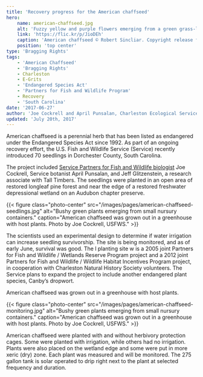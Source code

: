 ```yaml
---
title: 'Recovery progress for the American chaffseed'
hero:
    name: american-chaffseed.jpg
    alt: 'Fuzzy yellow and purple flowers emerging from a green grass-like stalk.'
    link: 'https://flic.kr/p/JioDEh'
    caption: 'American chaffseed © Robert Sincliar. Copyright release form S://EA/Photo Permissions/american-chaffseed.pdf'
    position: 'top center'
type: 'Bragging Rights'
tags:
    - 'American Chaffseed'
    - 'Bragging Rights'
    - Charleston
    - E-Grits
    - 'Endangered Species Act'
    - 'Partners for Fish and Wildlife Program'
    - Recovery
    - 'South Carolina'
date: '2017-06-27'
author: 'Joe Cockrell and April Punsalan, Charleston Ecological Services Field Office'
updated: 'July 20th, 2017'
---
```


American chaffseed is a perennial herb that has been listed as endangered under the Endangered Species Act since 1992. As part of an ongoing recovery effort, the U.S. Fish and Wildlife Service (Service) recently introduced 70 seedlings in Dorchester County, South Carolina.

The project included [Service Partners for Fish and Wildlife biologist](/our-services/partners-program/) Joe Cockrell, Service botanist April Punsalan, and Jeff Glitzenstein, a research associate with Tall Timbers. The seedlings were planted in an open area of restored longleaf pine forest and near the edge of a restored freshwater depressional wetland on an Audubon chapter preserve.  

{{< figure class="photo-center" src="/images/pages/american-chaffseed-seedlings.jpg" alt="Bushy green plants emerging from small nursury containers." caption="American chaffseed was grown out in a greenhouse with host plants. Photo by Joe Cockrell, USFWS." >}}

The scientists used an experimental design to determine if water irrigation can increase seedling survivorship. The site is being monitored, and as of early June, survival was good.  The l planting site w is a 2005 joint Partners for Fish and Wildlife / Wetlands Reserve Program project and a 2012 joint Partners for Fish and Wildlife / Wildlife Habitat Incentives Program project, in cooperation with Charleston Natural History Society volunteers.  The Service plans to expand the project to include another endangered plant species, Canby’s dropwort. 

American chaffseed was grown out in a greenhouse with host plants.

{{< figure class="photo-center" src="/images/pages/american-chaffseed-monitoring.jpg" alt="Bushy green plants emerging from small nursury containers." caption="American chaffseed was grown out in a greenhouse with host plants. Photo by Joe Cockrell, USFWS." >}}

American chaffseed were planted with and without herbivory protection cages.  Some were planted with irrigation, while others had no irrigation.  Plants were also placed on the wetland edge and some were put in more xeric (dry) zone.  Each plant was measured and will be monitored.  The 275 gallon tank is solar operated to drip right next to the plant at selected frequency and duration.  
